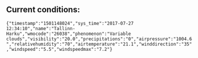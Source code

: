 ## Current conditions: 
 ``` {"timestamp":"1501148024","sys_time":"2017-07-27 12:34:10","name":"Tallinn-Harku","wmocode":"26038","phenomenon":"Variable clouds","visibility":"20.0","precipitations":"0","airpressure":"1004.6","relativehumidity":"70","airtemperature":"21.1","winddirection":"35","windspeed":"5.5","windspeedmax":"7.2"} ```

